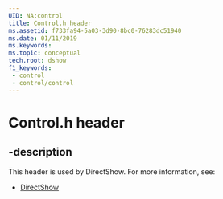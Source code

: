 ```yaml
---
UID: NA:control
title: Control.h header
ms.assetid: f733fa94-5a03-3d90-8bc0-76283dc51940
ms.date: 01/11/2019
ms.keywords: 
ms.topic: conceptual
tech.root: dshow
f1_keywords:
 - control
 - control/control
---
```


# Control.h header


## -description

This header is used by DirectShow. For more information, see:

- [DirectShow](../_dshow/index.md)

